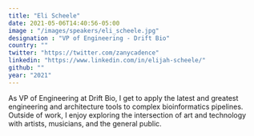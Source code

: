 ```yaml
---
title: "Eli Scheele"
date: 2021-05-06T14:40:56-05:00
image : "/images/speakers/eli_scheele.jpg"
designation : "VP of Engineering - Drift Bio"
country: ""
twitter: "https://twitter.com/zanycadence"
linkedin: "https://www.linkedin.com/in/elijah-scheele/"
github: ""
year: "2021"
---
```


As VP of Engineering at Drift Bio, I get to apply the latest and greatest engineering and architecture tools to complex bioinformatics pipelines. Outside of work, I enjoy exploring the intersection of art and technology with artists, musicians, and the general public.